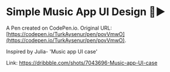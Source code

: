 # Simple Music App UI Design 🎵▶️  

A Pen created on CodePen.io. Original URL: [https://codepen.io/TurkAysenur/pen/povVmwO](https://codepen.io/TurkAysenur/pen/povVmwO).

Inspired by Julia- 'Music app UI case'

Link:  https://dribbble.com/shots/7043696-Music-app-UI-case
